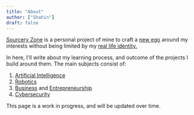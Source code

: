 ```yaml
---
title: "About"
author: ["Shahin"]
draft: false
---
```


[Sourcery Zone](/) is a personal project of mine to craft a [new ego](https://en.wikipedia.org/wiki/Alter_ego) around
my interests without being limited by my [real life identity.](https://paulgraham.com/identity.html)

In here, I'll write about my learning process, and outcome of the
projects I build around them. The main subjects consist of:

1.  [Artificial Intelligence](https://en.wikipedia.org/wiki/Artificial_intelligence)
2.  [Robotics](https://en.wikipedia.org/wiki/Robotics)
3.  [Business](https://en.wikipedia.org/wiki/Business) and [Entrepreneurship](https://en.wikipedia.org/wiki/Entrepreneurship)
4.  [Cybersecurity](https://en.wikipedia.org/wiki/Computer_security)

<div class="note">

This page is a work in progress, and will be updated over time.

</div>
